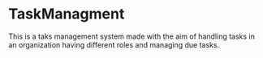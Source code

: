 # TaskManagment
This is a taks management system made with the aim of handling tasks in an organization having different roles and managing due tasks.
